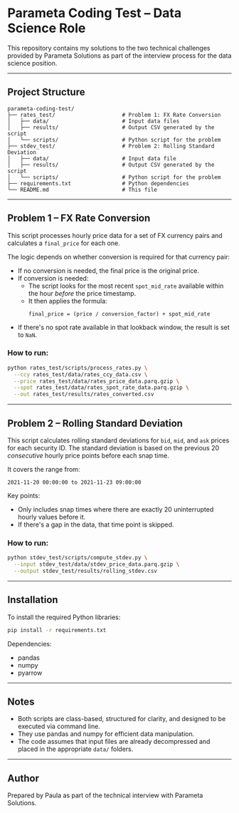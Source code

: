 # Parameta Coding Test – Data Science Role

This repository contains my solutions to the two technical challenges provided by Parameta Solutions as part of the interview process for the data science position.

---

## Project Structure

```
parameta-coding-test/
├── rates_test/                     # Problem 1: FX Rate Conversion
│   ├── data/                       # Input data files
│   ├── results/                    # Output CSV generated by the script
│   └── scripts/                    # Python script for the problem
├── stdev_test/                     # Problem 2: Rolling Standard Deviation
│   ├── data/                       # Input data file
│   ├── results/                    # Output CSV generated by the script
│   └── scripts/                    # Python script for the problem
├── requirements.txt                # Python dependencies
└── README.md                       # This file
```

---

## Problem 1 – FX Rate Conversion

This script processes hourly price data for a set of FX currency pairs and calculates a `final_price` for each one.

The logic depends on whether conversion is required for that currency pair:

- If no conversion is needed, the final price is the original price.
- If conversion is needed:
  - The script looks for the most recent `spot_mid_rate` available within the hour *before* the price timestamp.
  - It then applies the formula:
    ```
    final_price = (price / conversion_factor) + spot_mid_rate
    ```
- If there's no spot rate available in that lookback window, the result is set to `NaN`.

### How to run:

```bash
python rates_test/scripts/process_rates.py \
  --ccy rates_test/data/rates_ccy_data.csv \
  --price rates_test/data/rates_price_data.parq.gzip \
  --spot rates_test/data/rates_spot_rate_data.parq.gzip \
  --out rates_test/results/rates_converted.csv
```

---

## Problem 2 – Rolling Standard Deviation

This script calculates rolling standard deviations for `bid`, `mid`, and `ask` prices for each security ID. The standard deviation is based on the previous 20 *consecutive* hourly price points before each snap time.

It covers the range from:
```
2021-11-20 00:00:00 to 2021-11-23 09:00:00
```

Key points:
- Only includes snap times where there are exactly 20 uninterrupted hourly values before it.
- If there's a gap in the data, that time point is skipped.

### How to run:

```bash
python stdev_test/scripts/compute_stdev.py \
  --input stdev_test/data/stdev_price_data.parq.gzip \
  --output stdev_test/results/rolling_stdev.csv
```

---

## Installation

To install the required Python libraries:

```bash
pip install -r requirements.txt
```

Dependencies:
- pandas
- numpy
- pyarrow

---

## Notes

- Both scripts are class-based, structured for clarity, and designed to be executed via command line.
- They use pandas and numpy for efficient data manipulation.
- The code assumes that input files are already decompressed and placed in the appropriate `data/` folders.

---

## Author

Prepared by Paula as part of the technical interview with Parameta Solutions.

